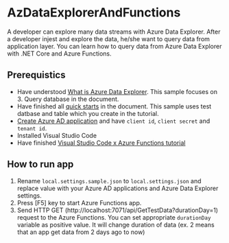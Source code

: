 # AzDataExplorerAndFunctions
A developer can explore many data streams with Azure Data Explorer. After a developer injest and explore the data, he/she want to query data from application layer. You can learn how to query data from Azure Data Explorer with .NET Core and Azure Functions.

## Prerequistics
- Have understood [What is Azure Data Explorer](https://docs.microsoft.com/en-us/azure/data-explorer/data-explorer-overview). This sample focuses on 3. Query database in the document.
- Have finished all [quick starts](https://docs.microsoft.com/en-us/azure/data-explorer/create-cluster-database-portal) in the document. This sample uses test datbase and table which you create in the tutorial.
- [Create Azure AD application](https://docs.microsoft.com/en-us/azure/active-directory/develop/howto-create-service-principal-portal) and have `client id`, `client secret` and `tenant id`.
- Installed Visual Studio Code
- Have finished [Visual Studio Code x Azure Functions tutorial](https://docs.microsoft.com/en-us/azure/azure-functions/functions-develop-vs-code?tabs=csharp)

## How to run app
1. Rename `local.settings.sample.json` to `local.settings.json` and replace value with your Azure AD applications and Azure Data Explorer settings.
2. Press [F5] key to start Azure Functions app.
3. Send HTTP GET (http://localhost:7071/api/GetTestData?durationDay=1) request to the Azure Functions. You can set appropriate `durationDay` variable as positive value. It will change duration of data (ex. 2 means that an app get data from 2 days ago to now)